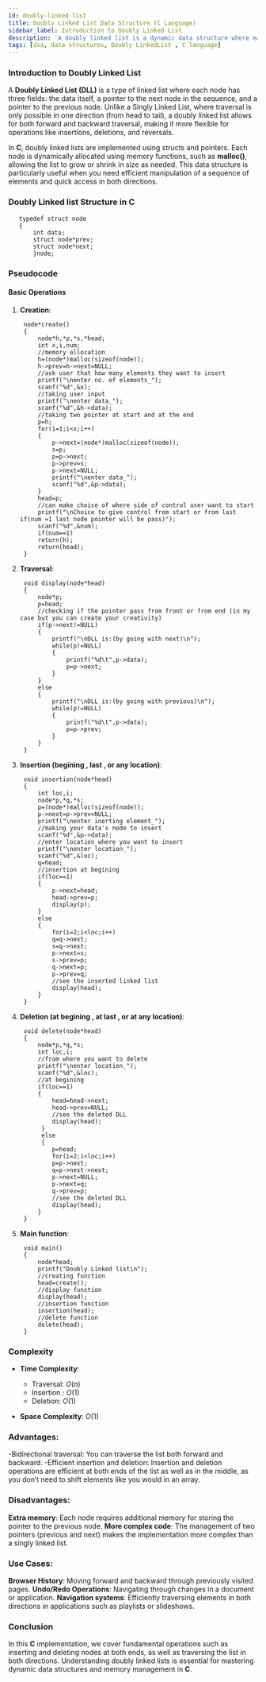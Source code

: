 ```yaml
---
id: doubly-linked-list
title: Doubly Linked List Data Structure (C Language)
sidebar_label: Introduction to Doubly Linked List
description: 'A doubly linked list is a dynamic data structure where each node contains two pointers, one pointing to the previous node and another pointing to the next node, and one is data field. This enables efficient traversal in both directions, making it a versatile structure for scenarios where bi-directional data manipulation is needed.'
tags: [dsa, data-structures, Doubly LinkedList , C language]
---
```


### Introduction to Doubly Linked List

A **Doubly Linked List (DLL)** is a type of linked list where each node has three fields: the data itself, a pointer to the next node in the sequence, and a pointer to the previous node. Unlike a Singly Linked List, where traversal is only possible in one direction (from head to tail), a doubly linked list allows for both forward and backward traversal, making it more flexible for operations like insertions, deletions, and reversals.

In **C**, doubly linked lists are implemented using structs and pointers. Each node is dynamically allocated using memory functions, such as **malloc()**, allowing the list to grow or shrink in size as needed. This data structure is particularly useful when you need efficient manipulation of a sequence of elements and quick access in both directions.

### Doubly Linked list Structure in C

 ```text
    typedef struct node 
    { 
        int data; 
        struct node*prev; 
        struct node*next; 
        }node;
 ```

### Pseudocode

#### Basic Operations

1. **Creation**:

   ```text
    node*create() 
    { 
        node*h,*p,*s,*head; 
        int x,i,num; 
        //memory allocation
        h=(node*)malloc(sizeof(node)); 
        h->prev=h->next=NULL; 
        //ask user that how many elements they want to insert
        printf("\nenter no. of elements_"); 
        scanf("%d",&x); 
        //taking user input
        printf("\nenter data_"); 
        scanf("%d",&h->data); 
        //taking two pointer at start and at the end
        p=h; 
        for(i=1;i<x;i++) 
        { 
            p->next=(node*)malloc(sizeof(node)); 
            s=p; 
            p=p->next; 
            p->prev=s; 
            p->next=NULL; 
            printf("\nenter data_"); 
            scanf("%d",&p->data); 
        } 
        head=p; 
        //can make choice of where side of control user want to start
        printf("\nChoice to give control from start or from last if(num =1 last node pointer will be pass)"); 
        scanf("%d",&num); 
        if(num==1) 
        return(h); 
        return(head); 
    }
   ```

2. **Traversal**:

   ```text
    void display(node*head) 
    { 
        node*p; 
        p=head; 
        //checking if the pointer pass from front or from end (in my case but you can create your creativity)
        if(p->next!=NULL) 
        { 
            printf("\nDLL is:(by going with next)\n"); 
            while(p!=NULL) 
            { 
                printf("%d\t",p->data); 
                p=p->next; 
            } 
        } 
        else 
        { 
            printf("\nDLL is:(by going with previous)\n"); 
            while(p!=NULL) 
            { 
                printf("%d\t",p->data); 
                p=p->prev; 
            } 
        } 
    }
   ```
3. **Insertion (begining , last , or any location)**:

   ```text
    void insertion(node*head) 
    { 
        int loc,i; 
        node*p,*q,*s; 
        p=(node*)malloc(sizeof(node)); 
        p->next=p->prev=NULL; 
        printf("\nenter inerting element_"); 
        //making your data's node to insert
        scanf("%d",&p->data); 
        //enter location where you want to insert
        printf("\nenter location_"); 
        scanf("%d",&loc); 
        q=head;
        //insertion at begining 
        if(loc==1) 
        { 
            p->next=head; 
            head->prev=p; 
            display(p); 
        } 
        else 
        { 
            for(i=2;i<loc;i++) 
            q=q->next; 
            s=q->next; 
            p->next=s; 
            s->prev=p; 
            q->next=p; 
            p->prev=q; 
            //see the inserted linked list
            display(head); 
        } 
    }
   ```
4. **Deletion (at begining , at last , or at any location)**:

   ```text
    void delete(node*head) 
    { 
        node*p,*q,*s; 
        int loc,i; 
        //from where you want to delete
        printf("\nenter location_"); 
        scanf("%d",&loc);
        //at begining 
        if(loc==1) 
        { 
            head=head->next; 
            head->prev=NULL; 
            //see the deleted DLL
            display(head); 
         } 
         else 
         { 
            p=head; 
            for(i=2;i<loc;i++) 
            p=p->next; 
            q=p->next->next; 
            p->next=NULL; 
            p->next=q; 
            q->prev=p; 
            //see the deleted DLL
            display(head); 
        } 
    }
   ```
5. **Main function**:

   ```text
    void main() 
    { 
        node*head; 
        printf("Doubly Linked list\n"); 
        //creating function 
        head=create(); 
        //display function
        display(head); 
        //insertion function
        insertion(head); 
        //delete function
        delete(head); 
    }
   ```
### Complexity

- **Time Complexity**:

  - Traversal: $O(n)$
  - Insertion : $O(1)$
  - Deletion: $O(1)$

- **Space Complexity**: $O(1)$

### Advantages:

  -Bidirectional traversal: You can traverse the list both forward and backward.
  -Efficient insertion and deletion: Insertion and deletion operations are efficient at both ends of the list as well as in the middle, as you don’t need to shift elements like you would in an array.

### Disadvantages:

**Extra memory**: 
     Each node requires additional memory for storing the pointer to the previous node.
**More complex code**: 
     The management of two pointers (previous and next) makes the implementation more complex than a singly linked list.

### Use Cases:

**Browser History**: 
     Moving forward and backward through previously visited pages.
**Undo/Redo Operations**: 
     Navigating through changes in a document or application.
**Navigation systems**: 
     Efficiently traversing elements in both directions in applications such as playlists or slideshows.

### Conclusion

In this **C** implementation, we cover fundamental operations such as inserting and deleting nodes at both ends, as well as traversing the list in both directions. Understanding doubly linked lists is essential for mastering dynamic data structures and memory management in **C**.

